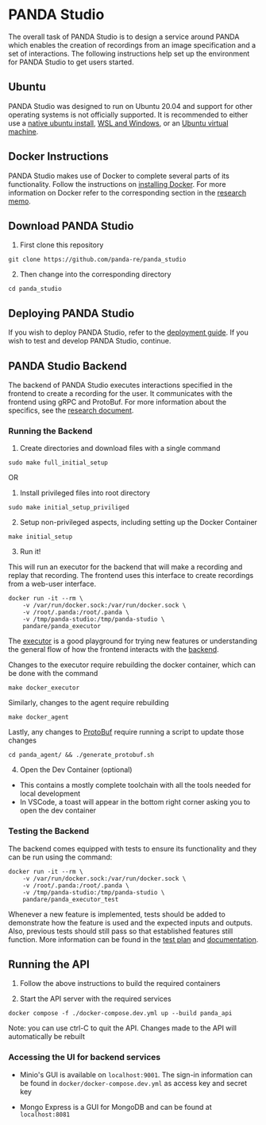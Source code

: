 # PANDA Studio

The overall task of PANDA Studio is to design a service around PANDA which enables the creation of recordings from an image specification and a set of interactions. The following instructions help set up the environment for PANDA Studio to get users started.

## Ubuntu

PANDA Studio was designed to run on Ubuntu 20.04 and support for other operating systems is not officially supported. It is recommended to either use a [native ubuntu install](https://releases.ubuntu.com/focal/), [WSL and Windows](https://learn.microsoft.com/en-us/windows/wsl/install), or an [Ubuntu virtual machine](https://ubuntu.com/tutorials/how-to-run-ubuntu-desktop-on-a-virtual-machine-using-virtualbox#1-overview).

## Docker Instructions

PANDA Studio makes use of Docker to complete several parts of its functionality. Follow the instructions on [installing Docker](https://www.docker.com/products/docker-desktop/). For more information on Docker refer to the corresponding section in the [research memo](docs/Research.md).

## Download PANDA Studio

1. First clone this repository

```
git clone https://github.com/panda-re/panda_studio
```

2. Then change into the corresponding directory

```
cd panda_studio
```

## Deploying PANDA Studio

If you wish to deploy PANDA Studio, refer to the [deployment guide](/DEPLOYMENT.md). If you wish to test and develop PANDA Studio, continue.

## PANDA Studio Backend 

The backend of PANDA Studio executes interactions specified in the frontend to create a recording for the user. It communicates with the frontend using gRPC and ProtoBuf. For more information about the specifics, see the [research document](/docs/Research.md).

### Running the Backend

1. Create directories and download files with a single command 
```
sudo make full_initial_setup
```

OR

1. Install privileged files into root directory
```
sudo make initial_setup_priviliged
```

2. Setup non-privileged aspects, including setting up the Docker Container
```
make initial_setup
```

3. Run it!

This will run an executor for the backend that will make a recording and replay that recording. The frontend uses this interface to create recordings from a web-user interface.

```
docker run -it --rm \
    -v /var/run/docker.sock:/var/run/docker.sock \
    -v /root/.panda:/root/.panda \
    -v /tmp/panda-studio:/tmp/panda-studio \
    pandare/panda_executor
```

The [executor](/cmd/panda_executor/panda_executor.go) is a good playground for trying new features or understanding the general flow of how the frontend interacts with the [backend](/panda_agent/).

Changes to the executor require rebuilding the docker container, which can be done with the command
```
make docker_executor
```
Similarly, changes to the agent require rebuilding
```
make docker_agent
```
Lastly, any changes to [ProtoBuf](/panda_agent/proto/panda_agent.proto) require running a script to update those changes
```
cd panda_agent/ && ./generate_protobuf.sh
```

4. Open the Dev Container (optional)

- This contains a mostly complete toolchain with all the tools needed for local development
- In VSCode, a toast will appear in the bottom right corner asking you to open the dev container

### Testing the Backend

The backend comes equipped with tests to ensure its functionality and they can be run using the command:
```
docker run -it --rm \
    -v /var/run/docker.sock:/var/run/docker.sock \
    -v /root/.panda:/root/.panda \
    -v /tmp/panda-studio:/tmp/panda-studio \
    pandare/panda_executor_test
```

Whenever a new feature is implemented, tests should be added to demonstrate how the feature is used and the expected inputs and outputs. Also, previous tests should still pass so that established features still function. More information can be found in the [test plan](/docs/Test_Plan.md) and [documentation](./cmd/panda_executor_test/README.md).

## Running the API

1. Follow the above instructions to build the required containers

2. Start the API server with the required services
```
docker compose -f ./docker-compose.dev.yml up --build panda_api
```

Note: you can use ctrl-C to quit the API. Changes made to the API will automatically be rebuilt

### Accessing the UI for backend services

- Minio's GUI is available on `localhost:9001`. The sign-in information can be found in `docker/docker-compose.dev.yml` as access key and secret key

- Mongo Express is a GUI for MongoDB and can be found at `localhost:8081`
